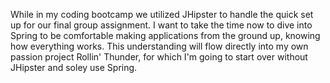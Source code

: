 While in my coding bootcamp we utilized JHipster to handle the quick set up for our final group assignment. 
I want to take the time now to dive into Spring to be comfortable making applications from the ground up, knowing how everything works.
This understanding will flow directly into my own passion project Rollin' Thunder, for which I'm going to start over without JHipster and soley use Spring.
